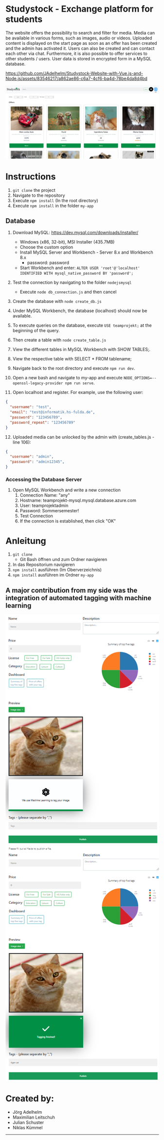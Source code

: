 # Studystock - Exchange platform for students
The website offers the possibility to search and filter for media. Media can be available in various forms, such as images, audio or videos. Uploaded content is displayed on the start page as soon as an offer has been created and the admin has activated it.  Users can also be created and can contact each other via chat.  Furthermore, it is also possible to offer services to other students / users. User data is stored in encrypted form in a MySQL database.


https://github.com/JAdelhelm/Studystock-Website-with-Vue.js-and-Node.js/assets/83546217/a862ae86-c6a7-4cf6-ba4d-78be4da8d4bd

<img src="./picture-website.png">






# Instructions
1. `git clone` the project
2. Navigate to the repository
3. Execute `npm install` (In the root directory)
4. Execute `npm install` in the folder `my-app`

## Database
1. Download MySQL: https://dev.mysql.com/downloads/installer/
   - Windows (x86, 32-bit), MSI Installer (435.7MB)
   - Choose the custom option
   - Install MySQL Server and Workbench - Server 8.x and Workbench 8.x
     - password: password
   - Start Workbench and enter: `ALTER USER 'root'@'localhost' IDENTIFIED WITH mysql_native_password BY 'password';`

2. Test the connection by navigating to the folder `nodejsmysql`
   - Execute `node db_connection.js` and then cancel
3. Create the database with `node create_db.js`
4. Under MySQL Workbench, the database (localhost) should now be available.
5. To execute queries on the database, execute `USE teamprojekt;` at the beginning of the query.
6. Then create a table with `node create_table.js`
7. View the different tables in MySQL Workbench with SHOW TABLES;.
8. View the respective table with SELECT * FROM tablename;
9. Navigate back to the root directory and execute `npm run dev`.
10. Open a new bash and navigate to my-app and execute `NODE_OPTIONS=--openssl-legacy-provider npm run serve`.

11. Open localhost and register. For example, use the following user:
```json
{
  "username": "test",
  "email": "test@informatik.hs-fulda.de",
  "password": "123456789",
  "password_repeat": "123456789"
}
```
12. Uploaded media can be unlocked by the admin with (create_tables.js - line 106):
```json
{
  "username": "admin",
  "password": "admin12345",
}
```


### Accessing the Database Server
1. Open MySQL Workbench and write a new connection
   1. Connection Name: "any"
   2. Hostname: teamprojekt-mysql.mysql.database.azure.com
   3. User: teamprojektadmin
   4. Password: Sommersemester!
   5. Test Connection
   6. If the connection is established, then click "OK"

#  Anleitung
1.  ``git clone``
    -  Git Bash öffnen und zum Ordner navigieren
2. In das Repositorium navigieren
3. ``npm install`` ausführen (Im Oberverzeichnis)
4. ``npm install`` ausführen im Ordner ``my-app``



## A major contribution from my side was the integration of automated tagging with machine learning
<img src="./machine-learning-example.png">
<img src="./machine-learning-example-2.png">

# Created by:
- Jörg Adelhelm
- Maximilian Leitschuh
- Julian Schuster
- Niklas Kümmel
---
